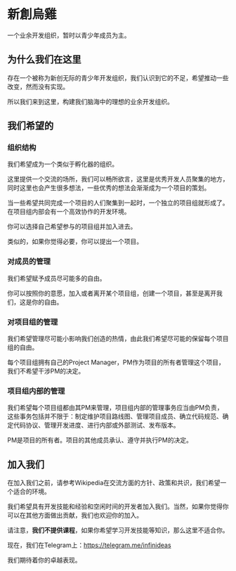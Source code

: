 # 新創烏雞        

一个业余开发组织，暂时以青少年成员为主。

## 为什么我们在这里

存在一个被称为新创无际的青少年开发组织，我们认识到它的不足，希望推动一些改变，然而没有实现。

所以我们来到这里，构建我们脑海中的理想的业余开发组织。

## 我们希望的 

### 组织结构

我们希望成为一个类似于孵化器的组织。

这里提供一个交流的场所，我们可以畅所欲言，这里是优秀开发人员聚集的地方，同时这里也会产生很多想法，一些优秀的想法会渐渐成为一个项目的策划。

当一些希望共同完成一个项目的人们聚集到一起时，一个独立的项目组就形成了。在项目组内部会有一个高效协作的开发环境。

你可以选择自己希望参与的项目组并加入进去。

类似的，如果你觉得必要，你可以提出一个项目。

### 对成员的管理

我们希望赋予成员尽可能多的自由。

你可以按照你的意愿，加入或者离开某个项目组，创建一个项目，甚至是离开我们，这是你的自由。

### 对项目组的管理

我们希望管理尽可能小影响我们创造的热情，由此我们希望尽可能的保留每个项目组的自由。

每个项目组拥有自己的Project Manager，PM作为项目的所有者管理这个项目，我们不希望干涉PM的决定。

### 项目组内部的管理 

我们希望每个项目组都由其PM来管理，项目组内部的管理事务应当由PM负责，这些事务包括并不限于：制定维护项目路线图、管理项目成员、确立代码规范、确定代码协议、管理开发进度、进行内部或外部测试、发布版本。

PM是项目的所有者。项目的其他成员承认、遵守并执行PM的决定。

## 加入我们

在加入我们之前，请参考Wikipedia在交流方面的方针、政策和共识，我们希望一个适合的环境。

我们希望具有开发技能和经验和空闲时间的开发者加入我们。当然，如果你觉得你可以在其他方面做出贡献，我们也欢迎你的加入。

请注意，**我们不提供课程**，如果你希望学习开发技能等知识，那么这里不适合你。

现在，我们在Telegram上：https://telegram.me/infinideas

我们期待着你的卓越表现。
